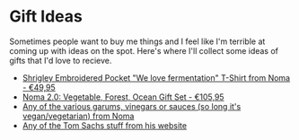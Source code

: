 # Gift Ideas

Sometimes people want to buy me things and I feel like I'm terrible at coming up with ideas on the spot. Here's where I'll collect some ideas of gifts that I'd love to recieve.

- [Shrigley Embroidered Pocket "We love fermentation" T-Shirt from Noma - €49,95](https://nomaprojects.com/products/we-love-fermentation-t-shirt?variant=41378907422925)
- [Noma 2.0: Vegetable, Forest, Ocean Gift Set - €105,95](https://nomaprojects.com/products/noma-2-0-gift-set?variant=41312659996877)
- [Any of the various garums, vinegars or sauces (so long it's vegan/vegetarian) from Noma](https://nomaprojects.com/collections)
- [Any of the Tom Sachs stuff from his website](https://store.tomsachs.com/)
